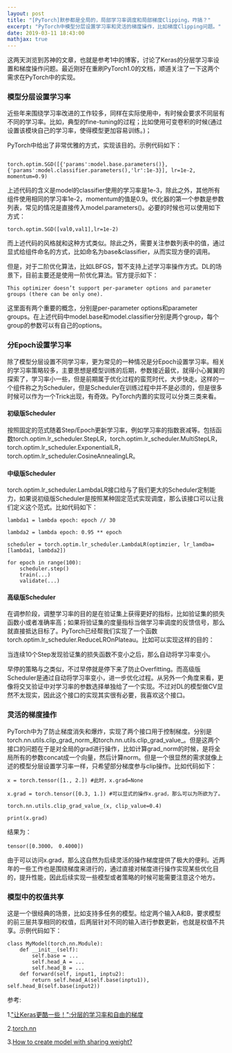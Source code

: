 ```yaml
---
layout: post
title: "[PyTorch]默参都是全局的，局部学习率调度和局部梯度Clipping，咋搞？"
excerpt: "PyTorch中模型分层设置学习率和灵活的梯度操作，比如梯度Clipping问题。"
date: 2019-03-11 18:43:00
mathjax: true
---
```


<script type="text/javascript" src="http://cdn.mathjax.org/mathjax/latest/MathJax.js?config=default"></script>

这两天浏览到苏神的文章，也就是参考1中的博客，讨论了Keras的分层学习率设置和梯度操作问题。最近刚好在重刷PyTorch1.0的文档，顺道关注了一下这两个需求在PyTorch中的实现。

### 模型分层设置学习率

近些年来围绕学习率改进的工作较多，同样在实际使用中，有时候会要求不同层有不同的学习率。比如，典型的fine-tuning的过程；比如使用可变卷积的时候(通过设置该模块自己的学习率，使得模型更加容易训练。)；

PyTorch中给出了非常优雅的方式，实现该目的。示例代码如下：

```

torch.optim.SGD([{'params':model.base.parameters()},{'params':model.classifier.parameters(),'lr':1e-3}], lr=1e-2, momentum=0.9)

```

上述代码的含义是model的classifier使用的学习率是1e-3，除此之外，其他所有组件使用相同的学习率1e-2，momentum的值是0.9。优化器的第一个参数是参数列表，常见的情况是直接传入model.parameters()。必要的时候也可以使用如下方式：

```
torch.optim.SGD([val0,val1],lr=1e-2)
```

而上述代码的风格就和这种方式类似。除此之外，需要关注参数列表中的值，通过显式给组件命名的方式，比如命名为base&classifier，从而实现方便的调用。

但是，对于二阶优化算法，比如LBFGS，暂不支持上述学习率操作方式。DL的场景下，目前主要还是使用一阶优化算法。官方提示如下：

```
This optimizer doesn’t support per-parameter options and parameter groups (there can be only one).
```

这里面有两个重要的概念，分别是per-parameter options和parameter groups。在上述代码中model.base和model.classifier分别是两个group，每个group的参数可以有自己的options。

### 分Epoch设置学习率

除了模型分层设置不同学习率，更为常见的一种情况是分Epoch设置学习率。相关的学习率策略较多，主要思想是模型训练的后期，参数接近最优，就得小心翼翼的探索了，学习率小一些，但是前期属于优化过程的蛮荒时代，大步快走。这样的一个组件称之为Scheduler，但是Scheduler在训练过程中并不是必须的，但是很多时候可以作为一个Trick出现，有奇效。PyTorch内置的实现可以分类三类来看。


#### 初级版Scheduler

按照固定的范式随着Step/Epoch更新学习率，例如学习率的指数衰减等。包括函数torch.optim.lr\_scheduler.StepLR，torch.optim.lr\_scheduler.MultiStepLR，torch.optim.lr\_scheduler.ExponentialLR，torch.optim.lr\_scheduler.CosineAnnealingLR。

#### 中级版Scheduler

torch.optim.lr\_scheduler.LambdaLR接口给与了我们更大的Scheduler定制能力，如果说初级版Scheduler是按照某种固定范式实现调度，那么该接口可以让我们定义这个范式。比如代码如下：

```
lambda1 = lambda epoch: epoch // 30

lambda2 = lambda epoch: 0.95 ** epoch

scheduler = torch.optim.lr_scheduler.LambdaLR(optimzier, lr_lamdba=[lambda1, lambda2])

for epoch in range(100):
    scheduler.step()
    train(...)
    validate(...)

```

#### 高级版Scheduler

在调参阶段，调整学习率的目的是在验证集上获得更好的指标，比如验证集的损失函数小或者准确率高；如果将验证集的度量指标当做学习率调度的反馈信号，那么就直接抵达目标了。PyTorch已经帮我们实现了一个函数torch.optim.lr\_scheduler.ReduceLROnPlateau。比如可以实现这样的目的：

当连续10个Step发现验证集的损失函数不变小之后，那么自动将学习率变小。

早停的策略与之类似，不过早停就是停下来了防止Overfitting。而高级版Scheduler是通过自动将学习率变小，进一步优化过程。从另外一个角度来看，更像将交叉验证中对学习率的参数选择单独给了一个实现。不过对DL的模型做CV显然不太现实，因此这个接口的实现其实很有必要，我喜欢这个接口。

### 灵活的梯度操作

PyTorch中为了防止梯度消失和爆炸，实现了两个接口用于控制梯度。分别是torch.nn.utils.clip\_grad\_norm\_和torch.nn.utils.clip\_grad\_value\_。但是这两个接口的问题在于是对全局的grad进行操作，比如计算grad\_norm的时候，是将全局所有的参数concat成一个向量，然后计算norm。但是一个很显然的需求就像上述的模型分层设置学习率一样，只希望部分梯度参与clip操作。比如代码如下：

```
x = torch.tensor([1., 2.]) #此时，x.grad=None

x.grad = torch.tensor([0.3, 1.]) #可以显式的操作x.grad，那么可以为所欲为了。

torch.nn.utils.clip_grad_value_(x, clip_value=0.4)

print(x.grad)

```

结果为：

```
tensor([0.3000， 0.4000])
```

由于可以访问x.grad，那么这自然为后续灵活的操作梯度提供了极大的便利。近两年的一些工作也是围绕梯度来进行的，通过直接对梯度进行操作实现某些优化目的，提升性能，因此后续实现一些模型或者策略的时候可能需要注意这个地方。

### 模型中的权值共享

这是一个很经典的场景，比如支持多任务的模型。给定两个输入A和B，要求模型的前三层共享相同的权值，后两层针对不同的输入进行参数更新，也就是权值不共享。示例代码如下：

```
class MyModel(torch.nn.Module): 
    def __init__(self):
        self.base = ...
        self.head_A = ...
        self.head_B = ...
    def forward(self, input1, inptu2):
        return self.head_A(self.base(inptu1)), self.head_B(self.base(input2))

```

参考:

1.["让Keras更酷一些！":分层的学习率和自由的梯度](https://spaces.ac.cn/archives/6418)

2.[torch.nn](https://pytorch.org/docs/stable/nn.html)

3.[How to create model with sharing weight?](https://discuss.pytorch.org/t/how-to-create-model-with-sharing-weight/398/2)















